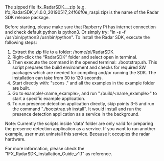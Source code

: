 The zipped file Ifx_RadarSDK_<version>_<date>_<git commit hash value>_<platform>.zip 
(e.g. Ifx_RadarSDK_v1.0.0_20190517_24f66f0e_raspi.zip) is the name of the Radar SDK release package.

Before starting, please make sure that Rapberry Pi has internet connection and check default python 
is python3. Or simply try: "ln -s -f /usr/bin/python3 /usr/bin/python". To install the Radar SDK,
execute the following steps:

1. Extract the zip file to a folder: /home/pi/RadarSDK.
2. Right-click the “RadarSDK” folder and select open in terminal.
3. Then execute the command in the opened terminal: ./bootstrap.sh. This script prepares the build 
   environment and checks for required SW packages which are needed for compiling and/or running the
   SDK. The installation can take from 30 to 120 seconds. 
4. Start directly with: "scons ." and all the examples in the example folder are built.
5. Go to example/<name_example>, and run "./build/<name_example>" to start a specific example
   application.
6. To run presence detection application directly, skip points 3-5 and run the command 
   "./bootstrap.sh install".  It would install and run the presence detection application as a service
   in the background. 
 
Note: Currently the scripts inside 'data' folder are only valid for preparing the presence detection 
      application as a service. If you want to run another example, user must uninstall this service. 
      Because it occupies the radar hardware.

For more information, please check the "IFX_RadarSDK_Installation_Guide_v1.1" as reference.

